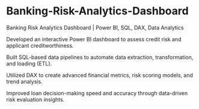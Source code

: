 # Banking-Risk-Analytics-Dashboard
Banking Risk Analytics Dashboard | Power BI, SQL, DAX, Data Analytics

Developed an interactive Power BI dashboard to assess credit risk and applicant creditworthiness.

Built SQL-based data pipelines to automate data extraction, transformation, and loading (ETL).

Utilized DAX to create advanced financial metrics, risk scoring models, and trend analysis.

Improved loan decision-making speed and accuracy through data-driven risk evaluation insights.
